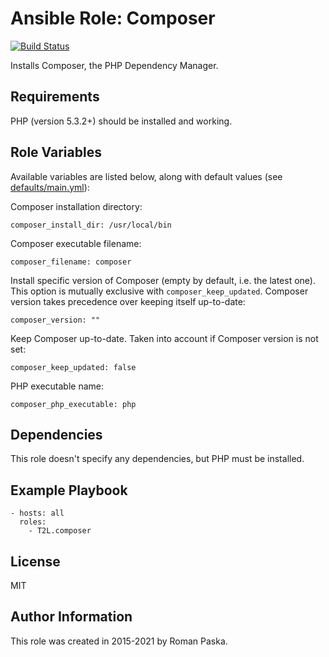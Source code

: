 # Ansible Role: Composer

[![Build Status](https://travis-ci.org/T2L/ansible-role-composer.svg?branch=2.x.x)](https://travis-ci.org/T2L/ansible-role-composer)

Installs Composer, the PHP Dependency Manager.

## Requirements

PHP (version 5.3.2+) should be installed and working.

## Role Variables

Available variables are listed below, along with default values (see [defaults/main.yml](defaults/main.yml)):

Composer installation directory:

    composer_install_dir: /usr/local/bin

Composer executable filename:

    composer_filename: composer

Install specific version of Composer (empty by default, i.e. the latest one). This option is mutually exclusive with `composer_keep_updated`. Composer version takes precedence over keeping itself up-to-date:

    composer_version: ""

Keep Composer up-to-date. Taken into account if Composer version is not set:

    composer_keep_updated: false

PHP executable name:

    composer_php_executable: php

## Dependencies

This role doesn't specify any dependencies, but PHP must be installed.

## Example Playbook

    - hosts: all
      roles:
        - T2L.composer

## License

MIT

## Author Information

This role was created in 2015-2021 by Roman Paska.
